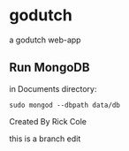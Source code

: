 # godutch
a godutch web-app

## Run MongoDB
in Documents directory:

`sudo mongod --dbpath data/db`

Created By Rick Cole

this is a branch edit